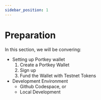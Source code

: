 ```yaml
---
sidebar_position: 1
---
```


# Preparation

In this section, we will be convering:
- Setting up Portkey wallet
    1. Create a Portkey Wallet
    2. Sign up
    3. Fund the Wallet with Testnet Tokens
- Development Environment
    - Github Codespace, or
    - Local Development
